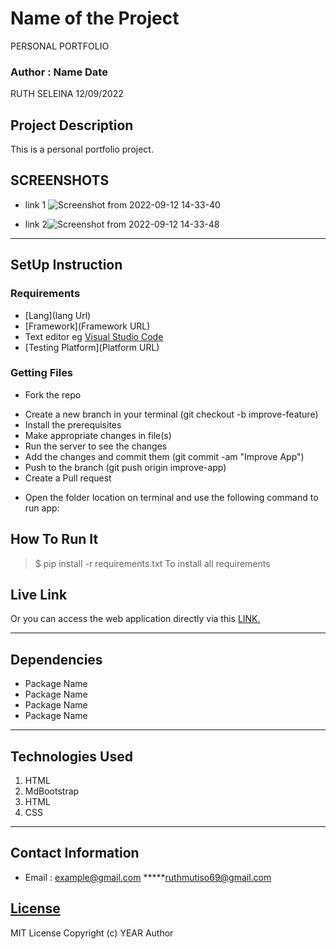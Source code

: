 # Name of the Project
 PERSONAL PORTFOLIO
 ### Author : Name Date
 RUTH SELEINA 12/09/2022
 ## Project Description
 This is a personal portfolio project.
 ## SCREENSHOTS
 - link 1 ![Screenshot from 2022-09-12 14-33-40](https://user-images.githubusercontent.com/111879128/189643378-86697720-8dae-4f52-a23e-cd527e015480.png)

 - link 2![Screenshot from 2022-09-12 14-33-48](https://user-images.githubusercontent.com/111879128/189643401-4538bede-6276-4e88-aa95-6e096e7a80d2.png)

 ********
 ## SetUp Instruction
 ### Requirements
 * [Lang](lang Url)
 * [Framework](Framework URL)
 * Text editor eg [Visual Studio Code](https://code.visualstudio.com/download)
 * [Testing Platform](Platform URL)
 ### Getting Files
 * Fork the repo
 - Create a new branch in your terminal (git checkout -b improve-feature)
 - Install the prerequisites
 - Make appropriate changes in file(s)
 - Run the server to see the changes
 - Add the changes and commit them (git commit -am "Improve App")
 - Push to the branch (git push origin improve-app)
 - Create a Pull request
 * Open the folder location on terminal and use the following command to run app:
 ## How To Run It
 >  $ pip install -r requirements.txt
 To install all requirements
 ## Live Link
 Or you can access the web application directly via this [LINK.](link.com/)
 *****
 ## Dependencies
 - Package Name
 - Package Name
 - Package Name
 - Package Name
 *****
 ## Technologies Used
 1. HTML
 2. MdBootstrap
 3. HTML
 4. CSS
 *****
 ## Contact Information
 * Email : example@gmail.com
 *****ruthmutiso69@gmail.com
 ## [License](LICENSE)
 MIT License
 Copyright (c) YEAR Author
